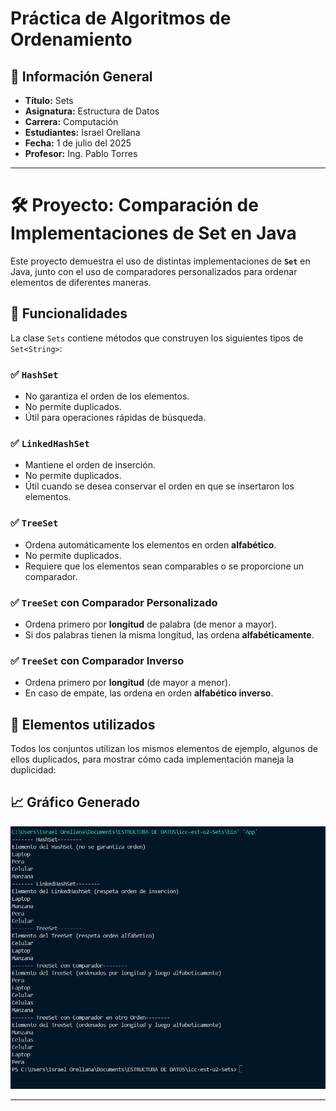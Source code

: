 # Práctica de Algoritmos de Ordenamiento

## 📌 Información General

- **Título:** Sets
- **Asignatura:** Estructura de Datos  
- **Carrera:** Computación  
- **Estudiantes:** Israel Orellana 
- **Fecha:** 1 de julio del 2025  
- **Profesor:** Ing. Pablo Torres  

---

# 🛠️ Proyecto: Comparación de Implementaciones de Set en Java

Este proyecto demuestra el uso de distintas implementaciones de **`Set`** en Java, junto con el uso de comparadores personalizados para ordenar elementos de diferentes maneras.

## 📌 Funcionalidades

La clase `Sets` contiene métodos que construyen los siguientes tipos de `Set<String>`:

### ✅ `HashSet`
- No garantiza el orden de los elementos.
- No permite duplicados.
- Útil para operaciones rápidas de búsqueda.

### ✅ `LinkedHashSet`
- Mantiene el orden de inserción.
- No permite duplicados.
- Útil cuando se desea conservar el orden en que se insertaron los elementos.

### ✅ `TreeSet`
- Ordena automáticamente los elementos en orden **alfabético**.
- No permite duplicados.
- Requiere que los elementos sean comparables o se proporcione un comparador.

### ✅ `TreeSet` con Comparador Personalizado
- Ordena primero por **longitud** de palabra (de menor a mayor).
- Si dos palabras tienen la misma longitud, las ordena **alfabéticamente**.

### ✅ `TreeSet` con Comparador Inverso
- Ordena primero por **longitud** (de mayor a menor).
- En caso de empate, las ordena en orden **alfabético inverso**.

## 🔄 Elementos utilizados

Todos los conjuntos utilizan los mismos elementos de ejemplo, algunos de ellos duplicados, para mostrar cómo cada implementación maneja la duplicidad:





## 📈 Gráfico Generado
![alt text](image.png)

---

